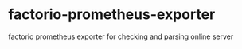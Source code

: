 # factorio-prometheus-exporter
factorio prometheus exporter for checking and parsing online server 
